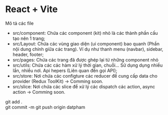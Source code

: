 # React + Vite

Mô tả các file 
- src/component: Chứa các component (kit) nhỏ là các thành phần cấu tạo nên 1 trang;
- src/Layout: Chứa các vùng giao diện (ui component) bao quanh <Outlet/> (Phần nội dung chính giữa các trang). Ví dụ như thanh menu (navbar), sidebar, header, footer;
- src/pages: Chứa các trang đã được ghép lại từ những component nhỏ
- src/utils: Chứa các các hàm xử lý thời gian, chuỗi... Sử dụng dụng nhiều lần, nhiều nơi. Api hepers (Liên quan đến gọi API);
- src/store: Nơi chứa các configture các reducer để cung cấp data cho provider (Redux ToolKit) -> Comming soon.
- src/slice: Nơi chứa các slice để xử lý các dispatch các action, async action -> Comming soon.


git add .  
git commit -m
git push origin datpham